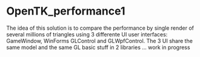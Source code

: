 # OpenTK_performance1
The idea of this solution is to compare the performance by single render of several millions of triangles using 3 differente UI user interfaces: GameWindow, WinForms GLControl and GLWpfControl. The 3 UI share the same model and the same GL basic stuff in 2 libraries ... work in progress
